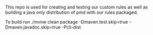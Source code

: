 This repo is used for creating and testing our custom rules as well as building a java only distribution of pmd with our rules packaged.

To build run ./mvnw clean package -Dmaven.test.skip=true -Dmaven.javadoc.skip=true -Pcli-dist
